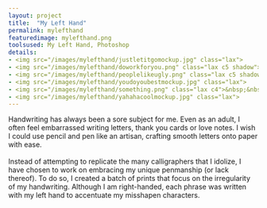 ```yaml
---
layout: project
title:  "My Left Hand"
permalink: mylefthand
featuredimage: mylefthand.png
toolsused: My Left Hand, Photoshop
details:
- <img src="/images/mylefthand/justletitgomockup.jpg" class="lax">
- <img src="/images/mylefthand/doworkforyou.png" class="lax c5 shadow"><img src="/images/mylefthand/itsgoodenough.png" class="lax c4 shadow">
- <img src="/images/mylefthand/peoplelikeugly.png" class="lax c5 shadow"><img src="/images/mylefthand/peoplelikeuglycloseup.jpg" class="lax c5 shadow">
- <img src="/images/mylefthand/youdoyoubestmockup.jpg" class="lax">
- <img src="/images/mylefthand/something.png" class="lax c4">&nbsp;&nbsp;<img src="/images/mylefthand/nobigdeal.png" class="lax c4">
- <img src="/images/mylefthand/yahahacoolmockup.jpg" class="lax">
---
```

Handwriting has always been a sore subject for me. Even as an adult, I often feel embarrassed writing letters, thank you cards or love notes. I wish I could use pencil and pen like an artisan, crafting smooth letters onto paper with ease.
<br><br>
Instead of attempting to replicate the many calligraphers that I idolize, I have chosen to work on embracing my unique penmanship (or lack thereof). To do so, I created a batch of prints that focus on the irregularity of my handwriting. Although I am right-handed, each phrase was written with my left hand to accentuate my misshapen characters. 